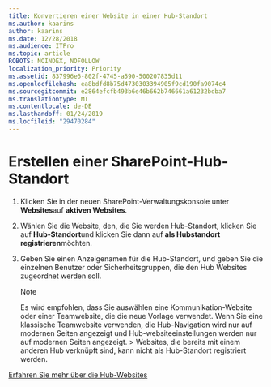 ```yaml
---
title: Konvertieren einer Website in einer Hub-Standort
ms.author: kaarins
author: kaarins
ms.date: 12/28/2018
ms.audience: ITPro
ms.topic: article
ROBOTS: NOINDEX, NOFOLLOW
localization_priority: Priority
ms.assetid: 837996e6-802f-4745-a590-500207835d11
ms.openlocfilehash: ea8bdfd8b75d4730303394905f9cd190fa9074c4
ms.sourcegitcommit: e2864efcfb493b6e46b662b746661a61232bdba7
ms.translationtype: MT
ms.contentlocale: de-DE
ms.lasthandoff: 01/24/2019
ms.locfileid: "29470284"
---
```

# <a name="create-a-sharepoint-hub-site"></a>Erstellen einer SharePoint-Hub-Standort

1. Klicken Sie in der neuen SharePoint-Verwaltungskonsole unter **Websites**auf **aktiven Websites**. 
    
2. Wählen Sie die Website, den, die Sie werden Hub-Standort, klicken Sie auf **Hub-Standort**und klicken Sie dann auf **als Hubstandort registrieren**möchten. 
    
3. Geben Sie einen Anzeigenamen für die Hub-Standort, und geben Sie die einzelnen Benutzer oder Sicherheitsgruppen, die den Hub Websites zugeordnet werden soll.
    
    > [!NOTE]
    >  Es wird empfohlen, dass Sie auswählen eine Kommunikation-Website oder einer Teamwebsite, die die neue Vorlage verwendet. Wenn Sie eine klassische Teamwebsite verwenden, die Hub-Navigation wird nur auf modernen Seiten angezeigt und Hub-websiteeinstellungen werden nur auf modernen Seiten angezeigt. > Websites, die bereits mit einem anderen Hub verknüpft sind, kann nicht als Hub-Standort registriert werden. 
  
[Erfahren Sie mehr über die Hub-Websites](https://go.microsoft.com/fwlink/?linkid=869149)
  

